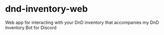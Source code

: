 # dnd-inventory-web
Web app for interacting with your DnD inventory that accompanies my DnD Inventory Bot for Discord
